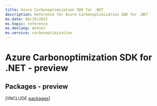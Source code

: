 ```yaml
---
title: Azure Carbonoptimization SDK for .NET
description: Reference for Azure Carbonoptimization SDK for .NET
ms.date: 06/19/2025
ms.topic: reference
ms.devlang: dotnet
ms.service: carbonoptimization
---
```

# Azure Carbonoptimization SDK for .NET - preview
## Packages - preview
[!INCLUDE [packages](carbonoptimization-index.md)]